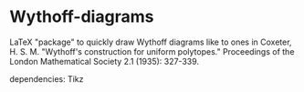 # Wythoff-diagrams

LaTeX "package" to quickly draw Wythoff diagrams like to ones in Coxeter, H. S. M. "Wythoff's construction for uniform polytopes." Proceedings of the London Mathematical Society 2.1 (1935): 327-339.

dependencies: Tikz
